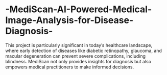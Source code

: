 # -MediScan-AI-Powered-Medical-Image-Analysis-for-Disease-Diagnosis-
This project is particularly significant in today’s healthcare landscape, where early detection of diseases like diabetic retinopathy, glaucoma, and macular degeneration can prevent severe complications, including blindness. MediScan not only provides insights for diagnosis but also empowers medical practitioners to make informed decisions.
